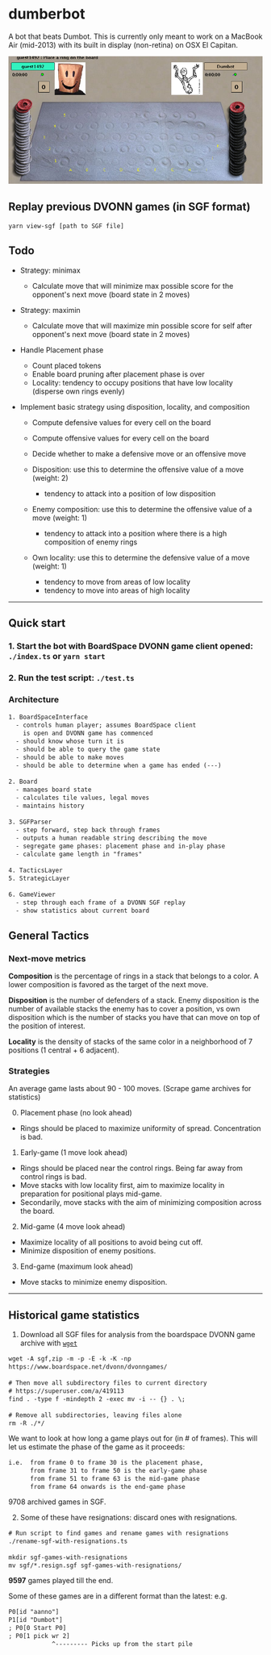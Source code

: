 # dumberbot
A bot that beats Dumbot. This is currently only meant to work on a MacBook Air (mid-2013) with its built in display (non-retina) on OSX El Capitan.

![1](board-screenshot.png)

## Replay previous DVONN games (in SGF format)

```
yarn view-sgf [path to SGF file]
```

## Todo

- Strategy: minimax
  - Calculate move that will minimize max possible score for the opponent's next move (board state in 2 moves)

- Strategy: maximin
  - Calculate move that will maximize min possible score for self after opponent's next move (board state in 2 moves)


- Handle Placement phase
  - Count placed tokens
  - Enable board pruning after placement phase is over
  - Locality: tendency to occupy positions that have low locality (disperse own rings evenly)

- Implement basic strategy using disposition, locality, and composition
  - Compute defensive values for every cell on the board
  - Compute offensive values for every cell on the board
  - Decide whether to make a defensive move or an offensive move

  - Disposition: use this to determine the offensive value of a move (weight: 2)
    - tendency to attack into a position of low disposition
  - Enemy composition: use this to determine the offensive value of a move (weight: 1)
    - tendency to attack into a position where there is a high composition of enemy rings
  - Own locality: use this to determine the defensive value of a move (weight: 1)
    - tendency to move from areas of low locality
    - tendency to move into areas of high locality

---

## Quick start

### 1. Start the bot with BoardSpace DVONN game client opened: `./index.ts` or `yarn start` 
### 2. Run the test script: `./test.ts`

### Architecture

```
1. BoardSpaceInterface 
  - controls human player; assumes BoardSpace client 
    is open and DVONN game has commenced
  - should know whose turn it is 
  - should be able to query the game state
  - should be able to make moves
  - should be able to determine when a game has ended (---)

2. Board
  - manages board state
  - calculates tile values, legal moves
  - maintains history

3. SGFParser
  - step forward, step back through frames
  - outputs a human readable string describing the move
  - segregate game phases: placement phase and in-play phase
  - calculate game length in "frames"

4. TacticsLayer
5. StrategicLayer

6. GameViewer
  - step through each frame of a DVONN SGF replay
  - show statistics about current board

```

## General Tactics

### Next-move metrics

**Composition** is the percentage of rings in a stack that belongs to a color. A lower composition is favored as the target of the next move.
 
**Disposition** is the number of defenders of a stack. Enemy disposition is the number of available 
stacks the enemy has to cover a position, vs own disposition which is the number of stacks you have
that can move on top of the position of interest.

**Locality** is the density of stacks of the same color in a neighborhood of 7 positions (1 central + 6 adjacent).

### Strategies

An average game lasts about 90 - 100 moves. (Scrape game archives for statistics)

0. Placement phase (no look ahead)
  - Rings should be placed to maximize uniformity of spread.
    Concentration is bad.

1. Early-game (1 move look ahead)
  - Rings should be placed near the control rings.
    Being far away from control rings is bad.
  - Move stacks with low locality first, aim to maximize locality in preparation for positional plays mid-game.
  - Secondarily, move stacks with the aim of minimizing composition across the board.

2. Mid-game (4 move look ahead)
  - Maximize locality of all positions to avoid being cut off.
  - Minimize disposition of enemy positions.

3. End-game (maximum look ahead)
  - Move stacks to minimize enemy disposition.


---------


## Historical game statistics

1. Download all SGF files for analysis from the boardspace DVONN game archive with [`wget`](https://stackoverflow.com/a/8756067)

```
wget -A sgf,zip -m -p -E -k -K -np https://www.boardspace.net/dvonn/dvonngames/

# Then move all subdirectory files to current directory
# https://superuser.com/a/419113
find . -type f -mindepth 2 -exec mv -i -- {} . \;

# Remove all subdirectories, leaving files alone
rm -R ./*/

```

We want to look at how long a game plays out for (in # of frames). This will let us estimate the phase of the game as it proceeds: 

```
i.e.  from frame 0 to frame 30 is the placement phase,
      from frame 31 to frame 50 is the early-game phase
      from frame 51 to frame 63 is the mid-game phase
      from frame 64 onwards is the end-game phase
```

9708 archived games in SGF.

2. Some of these have resignations: discard ones with resignations.

```
# Run script to find games and rename games with resignations
./rename-sgf-with-resignations.ts

mkdir sgf-games-with-resignations
mv sgf/*.resign.sgf sgf-games-with-resignations/
```

**9597** games played till the end.

Some of these games are in a different format than the latest:
e.g.
```
P0[id "aanno"]
P1[id "Dumbot"]
; P0[0 Start P0]
; P0[1 pick wr 2]
            ^--------- Picks up from the start pile
```


